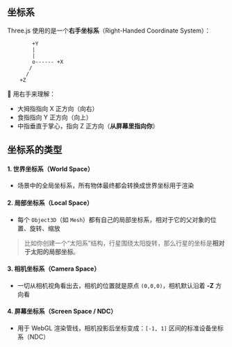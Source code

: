 ## 坐标系

Three.js 使用的是一个**右手坐标系**（Right-Handed Coordinate System）：

```
        +Y
        |
        |
        o------ +X
       /
      /
    +Z
```

👋 用右手来理解：

- 大拇指指向 X 正方向（向右）
- 食指指向 Y 正方向（向上）
- 中指垂直于掌心，指向 Z 正方向（**从屏幕里指向你**）

## 坐标系的类型

#### 1. **世界坐标系（World Space）**

- 场景中的全局坐标系，所有物体最终都会转换成世界坐标用于渲染

#### 2. **局部坐标系（Local Space）**

- 每个 `Object3D`（如 `Mesh`）都有自己的局部坐标系，相对于它的父对象的位置、旋转、缩放

> 比如你创建一个“太阳系”结构，行星围绕太阳旋转，那么行星的坐标是**相对于太阳的局部坐标**。

#### 3. **相机坐标系（Camera Space）**

- 一切从相机视角看出去，相机的位置就是原点 `(0,0,0)`，相机默认沿着 **-Z** 方向看

#### 4. **屏幕坐标系（Screen Space / NDC）**

- 用于 WebGL 渲染管线，相机投影后坐标变成：`[-1, 1]` 区间的标准设备坐标系（NDC）